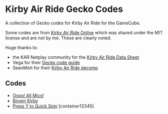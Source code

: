# Kirby Air Ride Gecko Codes
A collection of Gecko codes for Kirby Air Ride for the GameCube.

Some codes are from [Kirby Air Ride Online](https://github.com/EternalllZM/rtd-kar/) which was shared under the MIT license and are not by me. These are clearly noted.

Huge thanks to:
- the KAR Netplay community for the [Kirby Air Ride Data Sheet](https://docs.google.com/spreadsheets/d/17oqMElsOA1FQ4SigXuoF7Jv9Lent2DyywZgCmreKGfM/edit?gid=205218850#gid=205218850)
- Vega for their [Gecko code guide](https://mariokartwii.com/showthread.php?tid=830)
- SeanMott for their [Kirby Air Ride decomp](https://github.com/SeanMott/KAR-Decomp/)

## Codes
- [Oops! All Mics!](./codes/all_mics.md)
- [Brown Kirby](./codes/brown_kirby.md)
- [Press Y to Quick Spin](./codes/y_spin.md) [container12345]
